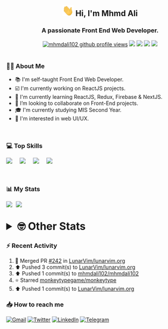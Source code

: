 <h2 align="center"><img src="./Hi.gif" width="30px" height="30px"> Hi, I'm Mhmd Ali</h2>

<h3 align="center">A passionate Front End Web Developer.</h3>

<div align="center">
  <a href="#"><img src="https://komarev.com/ghpvc/?username=mhmdali102&style=for-the-badge&logo=" alt="mhmdali102 github profile views" /></a>
  <a href="https://www.linux.org"><img src="https://img.shields.io/badge/OS-Linux-e06c75?style=for-the-badge&logo=linux" /></a>
	<a href="https://archlinux.org"><img src="https://img.shields.io/badge/DISTRO-Arch-56b6c2?style=for-the-badge&logo=arch-linux" /></a>
	<a href="https://dwm.suckless.org"><img src="https://img.shields.io/badge/WM-DWM-005577?style=for-the-badge&logo=dwm" /></a>
	<a href="https://neovim.io"><img src="https://img.shields.io/badge/IDE-Neovim-98c379?style=for-the-badge&logo=neovim" /></a>
</div>

<br>

### :man_technologist: About Me

- :books: I'm self-taught Front End Web Developer.
- :ballot_box_with_check: I'm currently working on ReactJS projects.
- :dart: I'm currently learning ReactJS, Redux, Firebase & NextJS.
- :eyes: I’m looking to collaborate on Front-End projects.
- :mortar_board: I'm currently studying MIS Second Year.
- :art: I'm interested in web UI/UX.

<br>

### :computer: Top Skills

<div style="display:flex;">
<img width ='36px' src ='https://raw.githubusercontent.com/rahulbanerjee26/githubAboutMeGenerator/main/icons/html.svg' />
<img width ='36px' src ='https://raw.githubusercontent.com/rahulbanerjee26/githubAboutMeGenerator/main/icons/css.svg' />
<img width ='36px' src ='https://raw.githubusercontent.com/rahulbanerjee26/githubAboutMeGenerator/main/icons/javascript.svg' />
<img width ='36px' src ='https://raw.githubusercontent.com/rahulbanerjee26/githubAboutMeGenerator/main/icons/reactjs.svg' />
</div>

<br>
<br>

### :bar_chart: My Stats

<img src="https://github-readme-stats.vercel.app/api?username=mhmdali102&show_icons=true&locale=en" width="49%" /><span style="display:inline-block;width:2%"></span><img src="https://github-readme-streak-stats.herokuapp.com/?user=mhmdali102&" width="49%" />

<br>

<details>
<summary style="font-size: 1.75rem; font-weight: bold;"><strong style="font-size: 1.75rem; font-weight: bold;"> 🤓 Other Stats </strong></summary>
<br>

<!--START_SECTION:waka-->
![Lines of code](https://img.shields.io/badge/From%20Hello%20World%20I%27ve%20Written-236%20Thousand%20lines%20of%20code-blue)

**🐱 My GitHub Data** 

> 🏆 874 Contributions in the Year 2022
 > 
> 📦 331.3 kB Used in GitHub's Storage 
 > 
> 💼 Opted to Hire
 > 
> 📜 20 Public Repositories 
 > 
> 🔑 6 Private Repositories  
 > 
**I'm a Night 🦉** 

```text
🌞 Morning    113 commits    ███░░░░░░░░░░░░░░░░░░░░░░   13.17% 
🌆 Daytime    167 commits    ████░░░░░░░░░░░░░░░░░░░░░   19.46% 
🌃 Evening    342 commits    ██████████░░░░░░░░░░░░░░░   39.86% 
🌙 Night      236 commits    ███████░░░░░░░░░░░░░░░░░░   27.51%

```
📅 **I'm Most Productive on Monday** 

```text
Monday       154 commits    ████░░░░░░░░░░░░░░░░░░░░░   17.95% 
Tuesday      138 commits    ████░░░░░░░░░░░░░░░░░░░░░   16.08% 
Wednesday    113 commits    ███░░░░░░░░░░░░░░░░░░░░░░   13.17% 
Thursday     101 commits    ███░░░░░░░░░░░░░░░░░░░░░░   11.77% 
Friday       75 commits     ██░░░░░░░░░░░░░░░░░░░░░░░   8.74% 
Saturday     133 commits    ████░░░░░░░░░░░░░░░░░░░░░   15.5% 
Sunday       144 commits    ████░░░░░░░░░░░░░░░░░░░░░   16.78%

```


📊 **This Week I Spent My Time On** 

```text
⌚︎ Time Zone: Asia/Beirut

💬 Programming Languages: 
JavaScript               14 hrs 7 mins       ██████████░░░░░░░░░░░░░░░   41.89% 
CSS                      12 hrs 22 mins      █████████░░░░░░░░░░░░░░░░   36.69% 
Lua                      4 hrs 35 mins       ███░░░░░░░░░░░░░░░░░░░░░░   13.64% 
TypeScript               32 mins             ░░░░░░░░░░░░░░░░░░░░░░░░░   1.62% 
conf                     28 mins             ░░░░░░░░░░░░░░░░░░░░░░░░░   1.39%

🔥 Editors: 
Neovim                   33 hrs 42 mins      █████████████████████████   100.0%

🐱‍💻 Projects: 
lunarvim.org             27 hrs 16 mins      ████████████████████░░░░░   80.93% 
dotfiles                 4 hrs 58 mins       ███░░░░░░░░░░░░░░░░░░░░░░   14.77% 
Unknown Project          37 mins             ░░░░░░░░░░░░░░░░░░░░░░░░░   1.86% 
canadiansouq.com         21 mins             ░░░░░░░░░░░░░░░░░░░░░░░░░   1.08% 
dwm                      7 mins              ░░░░░░░░░░░░░░░░░░░░░░░░░   0.37%

💻 Operating System: 
Linux                    33 hrs 42 mins      █████████████████████████   100.0%

```

**I Mostly Code in JavaScript** 

```text
JavaScript               12 repos            █████████████░░░░░░░░░░░░   54.55% 
Python                   3 repos             ███░░░░░░░░░░░░░░░░░░░░░░   13.64% 
HTML                     1 repo              █░░░░░░░░░░░░░░░░░░░░░░░░   4.55% 
PHP                      1 repo              █░░░░░░░░░░░░░░░░░░░░░░░░   4.55% 
CSS                      1 repo              █░░░░░░░░░░░░░░░░░░░░░░░░   4.55%

```



 Last Updated on 06/10/2022 19:01:44 UTC
<!--END_SECTION:waka-->

</details>

### :zap: Recent Activity

<!--RECENT_ACTIVITY:start-->
1. 🎉 Merged PR [#242](https://github.com/LunarVim/lunarvim.org/pull/242) in [LunarVim/lunarvim.org](https://github.com/LunarVim/lunarvim.org)
2. ⬆️ Pushed 3 commit(s) to [LunarVim/lunarvim.org](https://github.com/LunarVim/lunarvim.org)
3. ⬆️ Pushed 1 commit(s) to [mhmdali102/mhmdali102](https://github.com/mhmdali102/mhmdali102)
4. ⭐ Starred [monkeytypegame/monkeytype](https://github.com/monkeytypegame/monkeytype)
5. ⬆️ Pushed 1 commit(s) to [LunarVim/lunarvim.org](https://github.com/LunarVim/lunarvim.org)
<!--RECENT_ACTIVITY:end-->

### :inbox_tray: How to reach me

[![Gmail](https://img.shields.io/badge/Gmail-D14836?style=for-the-badge&logo=gmail&logoColor=white)](mailto:mhmdalihsen102@gmail.com)
[![Twitter](https://img.shields.io/badge/Twitter-1DA1F2?style=for-the-badge&logo=twitter&logoColor=white)](https://twitter.com/MhmdAliHsen)
[![LinkedIn](https://img.shields.io/badge/LinkedIn-0077B5?style=for-the-badge&logo=linkedin&logoColor=white)](https://www.linkedin.com/in/mhmd-ali-hsen-66b0671b7/)
[![Telegram](https://img.shields.io/badge/Telegram-2CA5E0?style=for-the-badge&logo=telegram&logoColor=white&bgColor=black)](https://t.me/mhmdalihsen)

